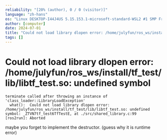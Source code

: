 ```yaml
---
reliability: "[20% (author), 0 / 0 (visitor)]"
language: "zh-hans"
os: "Linux DESKTOP-I44J4US 5.15.153.1-microsoft-standard-WSL2 #1 SMP Fri Mar 29 23:14:13 UTC 2024 x86_64 x86_64 x86_64 GNU/Linux"
author: [computer]
date: 2024-07-01
title: "Could not load library dlopen error: /home/julyfun/ros_ws/install/tf_test/lib/libtf_test.so: undefined symbol"
tags: []
---
```


# Could not load library dlopen error: /home/julyfun/ros_ws/install/tf_test/lib/libtf_test.so: undefined symbol

```
terminate called after throwing an instance of 'class_loader::LibraryLoadException'
  what():  Could not load library dlopen error: /home/julyfun/ros_ws/install/tf_test/lib/libtf_test.so: undefined symbol: _ZTVN7tf_test6TfTestE, at ./src/shared_library.c:99
[ros2run]: Aborted
```

maybe you forget to implement the destructor. (guess why it is runtime error)

